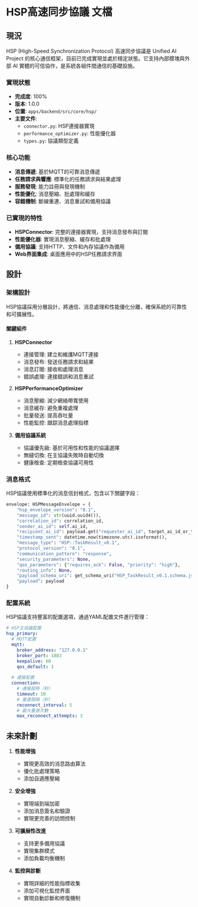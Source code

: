 # HSP高速同步協議 文檔

## 現況

HSP (High-Speed Synchronization Protocol) 高速同步協議是 Unified AI Project 的核心通信框架，目前已完成實現並處於穩定狀態。它支持內部模塊與外部 AI 實體的可信協作，是系統各組件間通信的基礎設施。

### 實現狀態

- **完成度**: 100%
- **版本**: 1.0.0
- **位置**: `apps/backend/src/core/hsp/`
- **主要文件**: 
  - `connector.py`: HSP連接器實現
  - `performance_optimizer.py`: 性能優化器
  - `types.py`: 協議類型定義

### 核心功能

- **消息傳遞**: 基於MQTT的可靠消息傳遞
- **任務請求與響應**: 標準化的任務請求與結果處理
- **服務發現**: 能力註冊與發現機制
- **性能優化**: 消息壓縮、批處理和緩存
- **容錯機制**: 斷線重連、消息重試和備用協議

### 已實現的特性

- **HSPConnector**: 完整的連接器實現，支持消息發布與訂閱
- **性能優化器**: 實現消息壓縮、緩存和批處理
- **備用協議**: 支持HTTP、文件和內存協議作為備用
- **Web界面集成**: 桌面應用中的HSP任務請求界面

## 設計

### 架構設計

HSP協議採用分層設計，將通信、消息處理和性能優化分離，確保系統的可靠性和可擴展性。

#### 關鍵組件

1. **HSPConnector**
   - 連接管理: 建立和維護MQTT連接
   - 消息發布: 發送任務請求和結果
   - 消息訂閱: 接收和處理消息
   - 錯誤處理: 連接錯誤和消息重試

2. **HSPPerformanceOptimizer**
   - 消息壓縮: 減少網絡帶寬使用
   - 消息緩存: 避免重複處理
   - 批量發送: 提高吞吐量
   - 性能監控: 跟踪消息處理指標

3. **備用協議系統**
   - 協議優先級: 基於可用性和性能的協議選擇
   - 無縫切換: 在主協議失敗時自動切換
   - 健康檢查: 定期檢查協議可用性

### 消息格式

HSP協議使用標準化的消息信封格式，包含以下關鍵字段：

```python
envelope: HSPMessageEnvelope = {
    "hsp_envelope_version": "0.1",
    "message_id": str(uuid.uuid4()),
    "correlation_id": correlation_id,
    "sender_ai_id": self.ai_id,
    "recipient_ai_id": payload.get("requester_ai_id", target_ai_id_or_topic),
    "timestamp_sent": datetime.now(timezone.utc).isoformat(),
    "message_type": "HSP::TaskResult_v0.1",
    "protocol_version": "0.1",
    "communication_pattern": "response",
    "security_parameters": None,
    "qos_parameters": {"requires_ack": False, "priority": "high"},
    "routing_info": None,
    "payload_schema_uri": get_schema_uri("HSP_TaskResult_v0.1.schema.json"),
    "payload": payload
}
```

### 配置系統

HSP協議支持豐富的配置選項，通過YAML配置文件進行管理：

```yaml
# HSP主協議配置
hsp_primary:
  # MQTT配置
  mqtt:
    broker_address: "127.0.0.1"
    broker_port: 1883
    keepalive: 60
    qos_default: 1
    
  # 連接配置
  connection:
    # 連接超時（秒）
    timeout: 10
    # 重連間隔（秒）
    reconnect_interval: 5
    # 最大重連次數
    max_reconnect_attempts: 3
```

## 未來計劃

1. **性能增強**
   - 實現更高效的消息路由算法
   - 優化批處理策略
   - 添加自適應壓縮

2. **安全增強**
   - 實現端到端加密
   - 添加消息簽名和驗證
   - 實現更完善的訪問控制

3. **可擴展性改進**
   - 支持更多備用協議
   - 實現集群模式
   - 添加負載均衡機制

4. **監控與診斷**
   - 實現詳細的性能指標收集
   - 添加可視化監控界面
   - 實現自動診斷和修復機制
